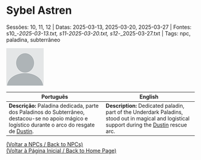 
# Sybel Astren

Sessões: 10, 11, 12 | Datas: 2025-03-13, 2025-03-20, 2025-03-27 | Fontes: s10_-_2025-03-13.txt, s11_-_2025-03-20.txt, s12_-_2025-03-27.txt | Tags: npc, paladina, subterrâneo

![Sybel Astren](docs/dm/npc/blank.png)

| Português | English |
|-----------|---------|
| **Descrição:** Paladina dedicada, parte dos Paladinos do Subterrâneo, destacou-se no apoio mágico e logístico durante o arco do resgate de [Dustin](pc_dustin..md). | **Description:** Dedicated paladin, part of the Underdark Paladins, stood out in magical and logistical support during the [Dustin](pc_dustin..md) rescue arc. |

[(Voltar a NPCs / Back to NPCs)](npcs_list.md)  
[(Voltar à Página Inicial / Back to Home Page)](home.md)



















